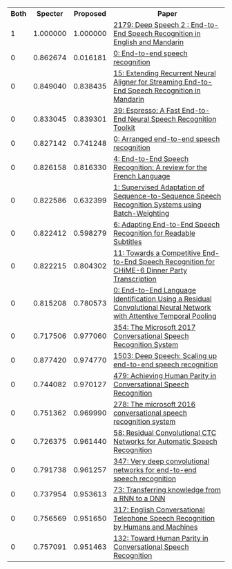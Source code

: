 <html><table><tr>
<th>Both</th>
<th>Specter</th>
<th>Proposed</th>
<th>Paper</th>
</tr>
<tr>
<td>1</td>
<td>1.000000</td>
<td>1.000000</td>
<td><a href="https://www.semanticscholar.org/paper/8ff840a40d3f1557c55c19d4d636da77103168ce">2179: Deep Speech 2 : End-to-End Speech Recognition in English and Mandarin</a></td>
</tr>
<tr>
<td>0</td>
<td>0.862674</td>
<td>0.016181</td>
<td><a href="https://www.semanticscholar.org/paper/f23e9f7b0d5b384dfa95dd2f252b4ed16d00e204">0: End-to-end speech recognition</a></td>
</tr>
<tr>
<td>0</td>
<td>0.849040</td>
<td>0.838435</td>
<td><a href="https://www.semanticscholar.org/paper/eb82d0a93471cba5dc203df7a82dd8eaa845ff9a">15: Extending Recurrent Neural Aligner for Streaming End-to-End Speech Recognition in Mandarin</a></td>
</tr>
<tr>
<td>0</td>
<td>0.833045</td>
<td>0.839301</td>
<td><a href="https://www.semanticscholar.org/paper/04d96a75b4383240cb15fb729b29f5775219d724">39: Espresso: A Fast End-to-End Neural Speech Recognition Toolkit</a></td>
</tr>
<tr>
<td>0</td>
<td>0.827142</td>
<td>0.741248</td>
<td><a href="https://www.semanticscholar.org/paper/fc8caac5579d662d86465a9ec84fdb2334130e1a">0: Arranged end-to-end speech recognition</a></td>
</tr>
<tr>
<td>0</td>
<td>0.826158</td>
<td>0.816330</td>
<td><a href="https://www.semanticscholar.org/paper/ea2c03bb5e44c51c148e1a42323e1b7b008dece2">4: End-to-End Speech Recognition: A review for the French Language</a></td>
</tr>
<tr>
<td>0</td>
<td>0.822586</td>
<td>0.632399</td>
<td><a href="https://www.semanticscholar.org/paper/bc5249c2040d187e9dce01c76aa4687fb13d1ce7">1: Supervised Adaptation of Sequence-to-Sequence Speech Recognition Systems using Batch-Weighting</a></td>
</tr>
<tr>
<td>0</td>
<td>0.822412</td>
<td>0.598279</td>
<td><a href="https://www.semanticscholar.org/paper/f75e1c412311573f291252bf33ac6e1ddc18b7ef">6: Adapting End-to-End Speech Recognition for Readable Subtitles</a></td>
</tr>
<tr>
<td>0</td>
<td>0.822215</td>
<td>0.804302</td>
<td><a href="https://www.semanticscholar.org/paper/c3c58177c073d677ec97de834340815b9dd89b42">11: Towards a Competitive End-to-End Speech Recognition for CHiME-6 Dinner Party Transcription</a></td>
</tr>
<tr>
<td>0</td>
<td>0.815208</td>
<td>0.780573</td>
<td><a href="https://www.semanticscholar.org/paper/9ad7f78ff2eee90f097e4a9a9050f914ffe2b1ad">0: End-to-End Language Identification Using a Residual Convolutional Neural Network with Attentive Temporal Pooling</a></td>
</tr>
<tr>
<td>0</td>
<td>0.717506</td>
<td>0.977060</td>
<td><a href="https://www.semanticscholar.org/paper/d5fa1008ceceed3c4398da94477ff8bacb6fce13">354: The Microsoft 2017 Conversational Speech Recognition System</a></td>
</tr>
<tr>
<td>0</td>
<td>0.877420</td>
<td>0.974770</td>
<td><a href="https://www.semanticscholar.org/paper/24741d280869ad9c60321f5ab6e5f01b7852507d">1503: Deep Speech: Scaling up end-to-end speech recognition</a></td>
</tr>
<tr>
<td>0</td>
<td>0.744082</td>
<td>0.970127</td>
<td><a href="https://www.semanticscholar.org/paper/579e0077a3810510a7965224a8782ecc01766ea0">479: Achieving Human Parity in Conversational Speech Recognition</a></td>
</tr>
<tr>
<td>0</td>
<td>0.751362</td>
<td>0.969990</td>
<td><a href="https://www.semanticscholar.org/paper/ac94ef90be9b0c3bf744d6744e47b38855f9a4c7">278: The microsoft 2016 conversational speech recognition system</a></td>
</tr>
<tr>
<td>0</td>
<td>0.726375</td>
<td>0.961440</td>
<td><a href="https://www.semanticscholar.org/paper/da1231a3a7536010ddb6ef5e163a785d03974af1">58: Residual Convolutional CTC Networks for Automatic Speech Recognition</a></td>
</tr>
<tr>
<td>0</td>
<td>0.791738</td>
<td>0.961257</td>
<td><a href="https://www.semanticscholar.org/paper/d838994020a794b857a4cd356bfbbf7b52da7473">347: Very deep convolutional networks for end-to-end speech recognition</a></td>
</tr>
<tr>
<td>0</td>
<td>0.737954</td>
<td>0.953613</td>
<td><a href="https://www.semanticscholar.org/paper/edb1e4bd20731b292e36df7f80dc5c1ad61febb6">73: Transferring knowledge from a RNN to a DNN</a></td>
</tr>
<tr>
<td>0</td>
<td>0.756569</td>
<td>0.951650</td>
<td><a href="https://www.semanticscholar.org/paper/c9bd15c7838c1d3cdd5f5113a2efd9440f86b3da">317: English Conversational Telephone Speech Recognition by Humans and Machines</a></td>
</tr>
<tr>
<td>0</td>
<td>0.757091</td>
<td>0.951463</td>
<td><a href="https://www.semanticscholar.org/paper/5a7f3f0fdbdc29fddc7a41098ee8bbc3f7cfd1a1">132: Toward Human Parity in Conversational Speech Recognition</a></td>
</tr>
</table></html>
